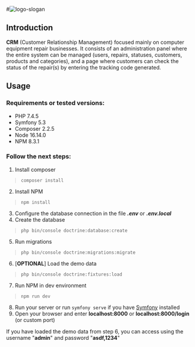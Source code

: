#![logo-slogan](https://user-images.githubusercontent.com/15237067/150875257-3b534f91-76f3-4cf2-b929-63bd6d844e4b.png)

## Introduction
**CRM** (Customer Relationship Management) focused mainly on computer equipment repair businesses. It consists of an administration panel where the entire system can be managed (users, repairs, statuses, customers, products and categories), and a page where customers can check the status of the repair(s) by entering the tracking code generated.

## Usage
### Requirements or tested versions:
- PHP 7.4.5
- Symfony 5.3
- Composer 2.2.5
- Node 16.14.0
- NPM 8.3.1

### Follow the next steps:
1. Install composer 
>``composer install``
2. Install NPM 
>``npm install``
3. Configure the database connection in the file ***.env*** or ***.env.local***
4. Create the database
>``php bin/console doctrine:database:create``
5. Run migrations
>``php bin/console doctrine:migrations:migrate``
6. [**OPTIONAL**] Load the demo data
>``php bin/console doctrine:fixtures:load``
7. Run NPM in dev environment
>``npm run dev``
8. Run your server or run ``symfony serve`` if you have [Symfony](https://symfony.com/doc/current/setup/symfony_server.html#installation) installed
9. Open your browser and enter **localhost:8000** or **localhost:8000/login** (or custom port)

If you have loaded the demo data from step 6, you can access using the username "**admin**" and password "**asdf,1234**"




